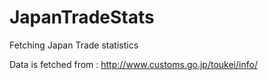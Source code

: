 JapanTradeStats
===============

Fetching Japan Trade statistics

Data is fetched from :
<http://www.customs.go.jp/toukei/info/>
